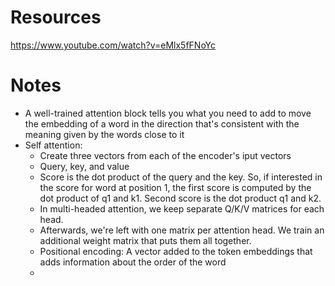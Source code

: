 # Resources
https://www.youtube.com/watch?v=eMlx5fFNoYc

# Notes
- A well-trained attention block tells you what you need to add to move the embedding of a word in the direction that's consistent with the meaning given by the words close to it
- Self attention: 
  - Create three vectors from each of the encoder's iput vectors
  - Query, key, and value
  - Score is the dot product of the query and the key. So, if interested in the score for word at position 1, the first score is computed by the dot product of q1 and k1. Second score is the dot product q1 and k2. 
  - In multi-headed attention, we keep separate Q/K/V matrices for each head. 
  - Afterwards, we're left with one matrix per attention head. We train an additional weight matrix that puts them all together. 
  - Positional encoding: A vector added to the token embeddings that adds information about the order of the word
  - 